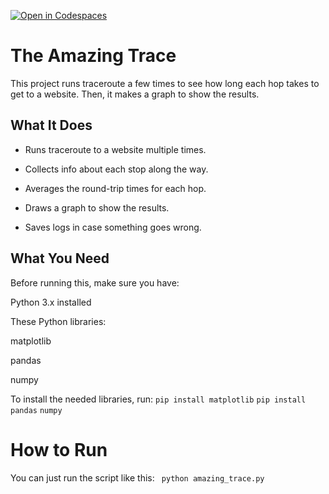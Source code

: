 [![Open in Codespaces](https://classroom.github.com/assets/launch-codespace-2972f46106e565e64193e422d61a12cf1da4916b45550586e14ef0a7c637dd04.svg)](https://classroom.github.com/open-in-codespaces?assignment_repo_id=18567426)
# The Amazing Trace
This project runs traceroute a few times to see how long each hop takes to get to a website. Then, it makes a graph to show the results.

## What It Does

- Runs traceroute to a website multiple times.

- Collects info about each stop along the way.

- Averages the round-trip times for each hop.

- Draws a graph to show the results.

- Saves logs in case something goes wrong.

## What You Need

Before running this, make sure you have:

Python 3.x installed

These Python libraries:

matplotlib

pandas

numpy

To install the needed libraries, run:
```pip install matplotlib```
```pip install pandas```
```numpy```

# How to Run
You can just run the script like this:
``` python amazing_trace.py```